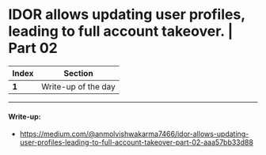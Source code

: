 # IDOR allows updating user profiles, leading to full account takeover. | Part 02

Index | Section
--- | ---
**1** | Write-up of the day

___


#### Write-up: 

* https://medium.com/@anmolvishwakarma7466/idor-allows-updating-user-profiles-leading-to-full-account-takeover-part-02-aaa57bb33d88
